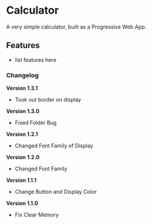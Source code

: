# Calculator

A very simple calculator, built as a Progressive Web App.

## Features

- list features here

### Changelog

**Version 1.3.1**

- Took out border on display

**Version 1.3.0**

- Fixed Folder Bug

**Version 1.2.1**

- Changed Font Family of Display

**Version 1.2.0**

- Changed Font Family

**Version 1.1.1**

- Change Button and Display Color

**Version 1.1.0**

- Fix Clear Memory
